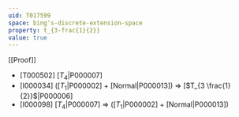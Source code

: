 ```yaml
---
uid: T017599
space: bing's-discrete-extension-space
property: t_{3-frac{1}{2}}
value: true
---
```

[[Proof]]

* [T000502] [$T_4$|P000007]
* [I000034] ([$T_1$|P000002] + [Normal|P000013]) => [$T_{3 \frac{1}{2}}$|P000006]
* [I000098] [$T_4$|P000007] => ([$T_1$|P000002] + [Normal|P000013])

